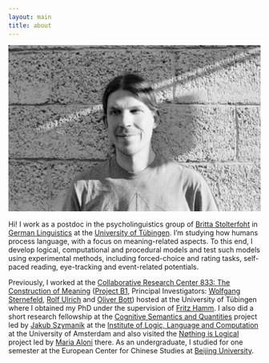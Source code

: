 ```yaml
---
layout: main
title: about
---
```


![Fabian Schlotterbeck](assets/img/fabianSchlotterbeck50percent.jpeg)

Hi! I work as a postdoc in the psycholinguistics group of [Britta Stolterfoht](https://uni-tuebingen.de/de/23015) in [German Linguistics](https://uni-tuebingen.de/en/52) at the [University of Tübingen](https://uni-tuebingen.de). I’m studying how humans process language, with a focus on meaning-related aspects. To this end, I develop logical, computational and procedural models and test such models using experimental methods, including forced-choice and rating tasks, self-paced reading, eye-tracking and event-related potentials.   

Previously, I worked at the [Collaborative Research Center 833: The Construction of Meaning](https://uni-tuebingen.de/en/2965) ([Project B1](https://uni-tuebingen.de/en/10537), Principal Investigators: [Wolfgang Sternefeld](https://www.sternefeld.info), [Rolf Ulrich](https://uni-tuebingen.de/en/9568) and [Oliver Bott](https://ekvv.uni-bielefeld.de/pers_publ/publ/PersonDetail.jsp?personId=184569824)) hosted at the University of Tübingen where I obtained my PhD under the supervision of [Fritz Hamm](https://www.researchgate.net/scientific-contributions/Fritz-Hamm-10248711). I also did a short research fellowship at the [Cognitive Semantics and Quantities](https://www.jakubszymanik.com/CoSaQ/) project led by [Jakub Szymanik](https://jakubszymanik.com/) at the [Institute of Logic, Language and Computation](https://www.illc.uva.nl) at the University of Amsterdam and also visited the [N&#8709;thing is Logical](https://projects.illc.uva.nl/nihil/) project led by [Maria Aloni](https://www.marialoni.org) there. As an undergraduate, I studied for one semester at the European Center for Chinese Studies at [Beijing University](https://english.pku.edu.cn).

